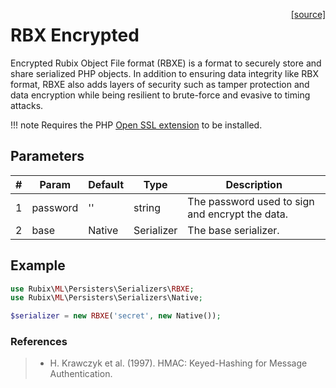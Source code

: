 <span style="float:right;"><a href="https://github.com/RubixML/ML/blob/master/src/Persisters/Serializers/RBXE.php">[source]</a></span>

# RBX Encrypted
Encrypted Rubix Object File format (RBXE) is a format to securely store and share serialized PHP objects. In addition to ensuring data integrity like RBX format, RBXE also adds layers of security such as tamper protection and data encryption while being resilient to brute-force and evasive to timing attacks.

!!! note
    Requires the PHP [Open SSL extension](https://www.php.net/manual/en/book.openssl.php) to be installed.

## Parameters
| # | Param | Default | Type | Description |
|---|---|---|---|---|
| 1 | password | '' | string | The password used to sign and encrypt the data. |
| 2 | base | Native | Serializer | The base serializer. |

## Example
```php
use Rubix\ML\Persisters\Serializers\RBXE;
use Rubix\ML\Persisters\Serializers\Native;

$serializer = new RBXE('secret', new Native());
```

### References
>- H. Krawczyk et al. (1997). HMAC: Keyed-Hashing for Message Authentication.
